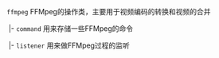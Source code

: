 `ffmpeg` FFMpeg的操作类，主要用于视频编码的转换和视频的合并

​	|- `command` 用来存储一些FFMpeg的命令

​	|- `listener` 用来做FFMpeg过程的监听